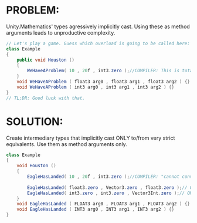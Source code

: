 # PROBLEM:
Unity.Mathematics' types agressively implicitly cast. Using these as method arguments leads to unproductive complexity.
```C#
// Let's play a game. Guess which overload is going to be called here:
class Example
{
    public void Houston ()
    {
        WeHaveAProblem( 10 , 20f , int3.zero );//COMPILER: This is totally fine.
    }
    void WeHaveAProblem ( float3 arg0 , float3 arg1 , float3 arg2 ) {}
    void WeHaveAProblem ( int3 arg0 , int3 arg1 , int3 arg2 ) {}
}
// TL;DR: Good luck with that.
```

# SOLUTION:
Create intermediary types that implicitly cast ONLY to/from very strict equivalents. Use them as method arguments only.
```C#
class Example
{
    void Houston ()
    {
        EagleHasLanded( 10 , 20f , int3.zero );//COMPILER: "cannot convert from int to FLOAT3"
        
        EagleHasLanded( float3.zero , Vector3.zero , float3.zero );// OK
        EagleHasLanded( int3.zero , int3.zero , Vector3Int.zero );// OK
    }
    void EagleHasLanded ( FLOAT3 arg0 , FLOAT3 arg1 , FLOAT3 arg2 ) {}
    void EagleHasLanded ( INT3 arg0 , INT3 arg1 , INT3 arg2 ) {}
}
```
